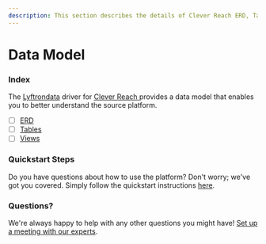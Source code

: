 ```yaml
---
description: This section describes the details of Clever Reach ERD, Tables, and Views.
---
```


# Data Model

### Index

The  [Lyftrondata](https://www.lyftrondata.com/) driver for [Clever Reach](https://www.lyftrondata.com/integration/clever-reach/)[ ](https://www.lyftrondata.com/integration/clever-reach/)provides a data model that enables you to better understand the source platform.

* [ ] [ERD](../../../marketing-analytics/clever-reach/data-model/erd.md)
* [ ] [Tables](../../../marketing-analytics/clever-reach/data-model/tables.md)
* [ ] [Views](../../../marketing-analytics/clever-reach/data-model/views.md)

### Quickstart Steps

Do you have questions about how to use the platform? Don't worry; we've got you covered. Simply follow the quickstart instructions [here](../../../../quickstart-steps.md).

### Questions? <a href="#questions" id="questions"></a>

We're always happy to help with any other questions you might have! [Set up a meeting with our experts](https://www.lyftrondata.com/book-a-meeting/).

